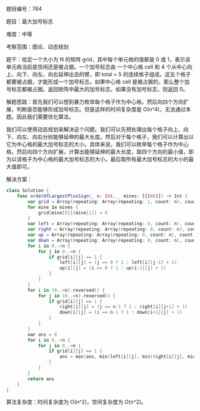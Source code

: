 题目编号：764

题目：最大加号标志

难度：中等

考察范围：图论、动态规划

题干：给定一个大小为 N 的矩阵 grid，其中每个单元格的值都是 0 或 1，表示该单元格当前是空闲还是被占据。一个加号标志由 一个中心格 cell 和 4 个从中心向上、向下、向左、向右延伸出去的臂，即 total = 5 的连续格子组成。这五个格子都要被占据，才能形成一个加号标志。如果中心格 cell 是被占据的，那么整个加号标志都被占据。返回矩阵中最大的加号标志。如果没有加号标志，则返回 0。

解题思路：首先我们可以想到暴力枚举每个格子作为中心格，然后向四个方向扩展，判断是否能够形成加号标志。但是这样的时间复杂度是 O(n^4)，无法通过本题。因此我们需要优化算法。

我们可以使用动态规划来解决这个问题。我们可以先预处理出每个格子向上、向下、向左、向右分别能够延伸的最大长度。然后对于每个格子，我们可以计算出以它为中心格的最大加号标志的大小。具体来说，我们可以枚举每个格子作为中心格，然后向四个方向扩展，计算出能够延伸的最大长度，取四个方向的最小值，即为以该格子为中心格的最大加号标志的大小。最后取所有最大加号标志的大小的最大值即可。

解决方案：

```swift
class Solution {
    func orderOfLargestPlusSign(_ n: Int, _ mines: [[Int]]) -> Int {
        var grid = Array(repeating: Array(repeating: 1, count: n), count: n)
        for mine in mines {
            grid[mine[0]][mine[1]] = 0
        }
        var left = Array(repeating: Array(repeating: 0, count: n), count: n)
        var right = Array(repeating: Array(repeating: 0, count: n), count: n)
        var up = Array(repeating: Array(repeating: 0, count: n), count: n)
        var down = Array(repeating: Array(repeating: 0, count: n), count: n)
        for i in 0..<n {
            for j in 0..<n {
                if grid[i][j] == 1 {
                    left[i][j] = (j == 0 ? 1 : left[i][j-1] + 1)
                    up[i][j] = (i == 0 ? 1 : up[i-1][j] + 1)
                }
            }
        }
        for i in (0..<n).reversed() {
            for j in (0..<n).reversed() {
                if grid[i][j] == 1 {
                    right[i][j] = (j == n-1 ? 1 : right[i][j+1] + 1)
                    down[i][j] = (i == n-1 ? 1 : down[i+1][j] + 1)
                }
            }
        }
        var ans = 0
        for i in 0..<n {
            for j in 0..<n {
                if grid[i][j] == 1 {
                    ans = max(ans, min(left[i][j], min(right[i][j], min(up[i][j], down[i][j]))))
                }
            }
        }
        return ans
    }
}
```

算法复杂度：时间复杂度为 O(n^2)，空间复杂度为 O(n^2)。